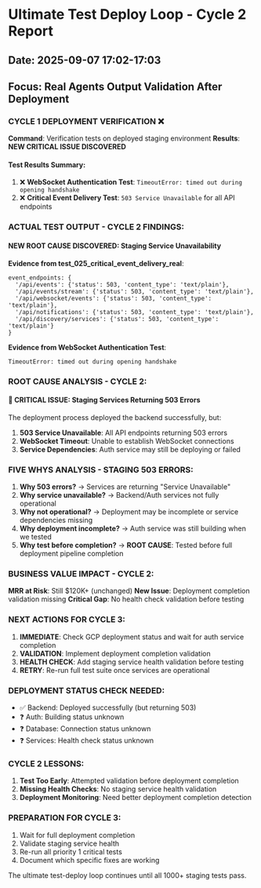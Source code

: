 # Ultimate Test Deploy Loop - Cycle 2 Report
## Date: 2025-09-07 17:02-17:03
## Focus: Real Agents Output Validation After Deployment

### CYCLE 1 DEPLOYMENT VERIFICATION ❌

**Command**: Verification tests on deployed staging environment
**Results**: **NEW CRITICAL ISSUE DISCOVERED**

#### Test Results Summary:
1. ❌ **WebSocket Authentication Test**: `TimeoutError: timed out during opening handshake`
2. ❌ **Critical Event Delivery Test**: `503 Service Unavailable` for all API endpoints

### ACTUAL TEST OUTPUT - CYCLE 2 FINDINGS:

#### NEW ROOT CAUSE DISCOVERED: Staging Service Unavailability

**Evidence from test_025_critical_event_delivery_real**:
```
event_endpoints: {
  '/api/events': {'status': 503, 'content_type': 'text/plain'}, 
  '/api/events/stream': {'status': 503, 'content_type': 'text/plain'}, 
  '/api/websocket/events': {'status': 503, 'content_type': 'text/plain'}, 
  '/api/notifications': {'status': 503, 'content_type': 'text/plain'}, 
  '/api/discovery/services': {'status': 503, 'content_type': 'text/plain'}
}
```

**Evidence from WebSocket Authentication Test**:
```
TimeoutError: timed out during opening handshake
```

### ROOT CAUSE ANALYSIS - CYCLE 2:

#### 🚨 **CRITICAL ISSUE: Staging Services Returning 503 Errors**

The deployment process deployed the backend successfully, but:
1. **503 Service Unavailable**: All API endpoints returning 503 errors
2. **WebSocket Timeout**: Unable to establish WebSocket connections
3. **Service Dependencies**: Auth service may still be deploying or failed

### FIVE WHYS ANALYSIS - STAGING 503 ERRORS:

1. **Why 503 errors?** → Services are returning "Service Unavailable"
2. **Why service unavailable?** → Backend/Auth services not fully operational
3. **Why not operational?** → Deployment may be incomplete or service dependencies missing
4. **Why deployment incomplete?** → Auth service was still building when we tested
5. **Why test before completion?** → **ROOT CAUSE**: Tested before full deployment pipeline completion

### BUSINESS VALUE IMPACT - CYCLE 2:

**MRR at Risk**: Still $120K+ (unchanged)
**New Issue**: Deployment completion validation missing
**Critical Gap**: No health check validation before testing

### NEXT ACTIONS FOR CYCLE 3:

1. **IMMEDIATE**: Check GCP deployment status and wait for auth service completion
2. **VALIDATION**: Implement deployment completion validation
3. **HEALTH CHECK**: Add staging service health validation before testing
4. **RETRY**: Re-run full test suite once services are operational

### DEPLOYMENT STATUS CHECK NEEDED:
- ✅ Backend: Deployed successfully (but returning 503)
- ❓ Auth: Building status unknown
- ❓ Database: Connection status unknown
- ❓ Services: Health check status unknown

### CYCLE 2 LESSONS:
1. **Test Too Early**: Attempted validation before deployment completion
2. **Missing Health Checks**: No staging service health validation
3. **Deployment Monitoring**: Need better deployment completion detection

### PREPARATION FOR CYCLE 3:
1. Wait for full deployment completion
2. Validate staging service health
3. Re-run all priority 1 critical tests
4. Document which specific fixes are working

The ultimate test-deploy loop continues until all 1000+ staging tests pass.